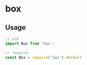 # box
## Usage
```javascript
// es6
import Box from 'box';

// require
const Box = require('box').default
```